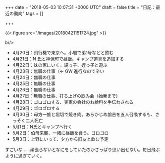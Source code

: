 
+++
date = "2018-05-03 10:07:31 +0000 UTC"
draft = false
title = "日記：最近の動向"
tags = []

+++


{{< figure src="/images/20180421151724.jpg"  >}}

br/>


<ul>
<li>4月20日：飛行機で東京へ。小岩で弟1号などと飲む</li>
<li>4月21日：N 氏と神保町で昼飯。キャンプ道具を追加する</li>
<li>4月22日：妹の家にいく。甥っ子、姪っ子と遊ぶ</li>
<li>4月23日：無職の仕事（← GW 進行なので辛い</li>
<li>4月24日：無職の仕事</li>
<li>4月25日：無職の仕事</li>
<li>4月26日：無職の仕事</li>
<li>4月27日：無職の仕事、打ち上げの飲み会（始発まで）</li>
<li>4月28日：ゴロゴロする、実家の会社のお給料を手伝わされる</li>
<li>4月29日：ゴロゴロする</li>
<li>4月30日：母方一族と堀切で焼き肉。あらかじめ諭吉を五人召喚するも、さっそく二人死亡</li>
<li>5月1日：N氏とキャンプへ行く</li>
<li>5月2日：伯母来襲、一緒に昼飯を食う。ゴロゴロ</li>
<li>5月3日：上野にいって、夕方から旧友と飲む予定</li>
</ul>すごいな……頑張らないとなにをしていたのかさっぱり思い出せない。毎日飛ぶように過ぎていく。


